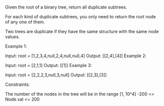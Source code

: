Given the root of a binary tree, return all duplicate subtrees.

For each kind of duplicate subtrees, you only need to return the root node of any one of them.

Two trees are duplicate if they have the same structure with the same node values.



Example 1:


Input: root = [1,2,3,4,null,2,4,null,null,4]
Output: [[2,4],[4]]
Example 2:


Input: root = [2,1,1]
Output: [[1]]
Example 3:


Input: root = [2,2,2,3,null,3,null]
Output: [[2,3],[3]]


Constraints:

The number of the nodes in the tree will be in the range [1, 10^4]
-200 <= Node.val <= 200